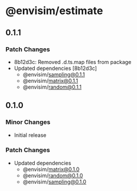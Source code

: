 # @envisim/estimate

## 0.1.1

### Patch Changes

- 8b12d3c: Removed .d.ts.map files from package
- Updated dependencies [8b12d3c]
  - @envisim/sampling@0.1.1
  - @envisim/matrix@0.1.1
  - @envisim/random@0.1.1

## 0.1.0

### Minor Changes

- Initial release

### Patch Changes

- Updated dependencies
  - @envisim/matrix@0.1.0
  - @envisim/random@0.1.0
  - @envisim/sampling@0.1.0
